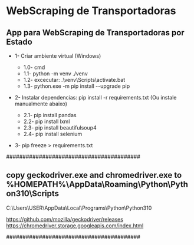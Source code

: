 # WebScraping de Transportadoras

## App para WebScraping de Transportadoras por Estado

* 1- Criar ambiente virtual (Windows)
    * 1.0- cmd
    * 1.1- python -m venv ./venv
    * 1.2- excecutar:  .\venv\Scripts\activate.bat
    * 1.3- python.exe -m pip install --upgrade pip

* 2- Instalar dependencias:  pip install -r requirements.txt (Ou instale manualmente abaixo)
    * 2.1- pip install pandas
    * 2.2- pip install lxml
    * 2.3- pip install beautifulsoup4
    * 2.4- pip install selenium

* 3- pip freeze > requirements.txt

#########################################
## copy geckodriver.exe and chromedriver.exe to %HOMEPATH%\AppData\Roaming\Python\Python310\Scripts
C:\Users\USER\AppData\Local\Programs\Python\Python310

https://github.com/mozilla/geckodriver/releases
https://chromedriver.storage.googleapis.com/index.html

#########################################
